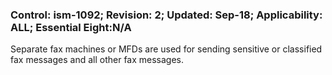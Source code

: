 ### Control: ism-1092; Revision: 2; Updated: Sep-18; Applicability: ALL; Essential Eight:N/A
<p>Separate fax machines or MFDs are used for sending sensitive or classified fax messages and all other fax messages.</p>